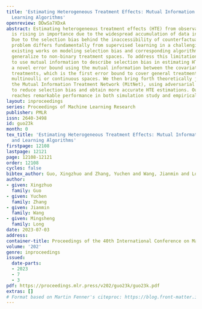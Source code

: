 ```yaml
---
title: 'Estimating Heterogeneous Treatment Effects: Mutual Information Bounds and
  Learning Algorithms'
openreview: DDwSa7XDxA
abstract: Estimating heterogeneous treatment effects (HTE) from observational studies
  is rising in importance due to the widespread accumulation of data in many fields.
  Due to the selection bias behind the inaccessibility of counterfactual data, the
  problem differs fundamentally from supervised learning in a challenging way. However,
  existing works on modeling selection bias and corresponding algorithms do not naturally
  generalize to non-binary treatment spaces. To address this limitation, we propose
  to use mutual information to describe selection bias in estimating HTE and derive
  a novel error bound using the mutual information between the covariates and the
  treatments, which is the first error bound to cover general treatment schemes including
  multinoulli or continuous spaces. We then bring forth theoretically justified algorithms,
  the Mutual Information Treatment Network (MitNet), using adversarial optimization
  to reduce selection bias and obtain more accurate HTE estimations. Our algorithm
  reaches remarkable performance in both simulation study and empirical evaluation.
layout: inproceedings
series: Proceedings of Machine Learning Research
publisher: PMLR
issn: 2640-3498
id: guo23k
month: 0
tex_title: 'Estimating Heterogeneous Treatment Effects: Mutual Information Bounds
  and Learning Algorithms'
firstpage: 12108
lastpage: 12121
page: 12108-12121
order: 12108
cycles: false
bibtex_author: Guo, Xingzhuo and Zhang, Yuchen and Wang, Jianmin and Long, Mingsheng
author:
- given: Xingzhuo
  family: Guo
- given: Yuchen
  family: Zhang
- given: Jianmin
  family: Wang
- given: Mingsheng
  family: Long
date: 2023-07-03
address: 
container-title: Proceedings of the 40th International Conference on Machine Learning
volume: '202'
genre: inproceedings
issued:
  date-parts:
  - 2023
  - 7
  - 3
pdf: https://proceedings.mlr.press/v202/guo23k/guo23k.pdf
extras: []
# Format based on Martin Fenner's citeproc: https://blog.front-matter.io/posts/citeproc-yaml-for-bibliographies/
---
```

